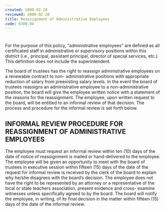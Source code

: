 ```yaml
---
created: 2000-02-28
reviewed: 2000-02-28
title: Reassignment of Administrative Employees
code: 0300.04
---
```


#  

For the purpose of this policy, “administrative employees” are defined as all certificated staff in administrative or supervisory positions within this district (i.e., principal, assistant principal, director of special services, etc.). This definition does not include the superintendent.

The board of trustees has the right to reassign administrative employees on a renewable contract to non- administrative positions with appropriate reduction of salary from preexisting salary levels. In the event the board of trustees reassigns an administrative employee to a non-administrative position, the board will give the employee written notice with a statement of the reasons for the reassignment. The employee, upon written request to the board, will be entitled to an informal review of that decision. The process and procedure for the informal review is set forth below.

## INFORMAL REVIEW PROCEDURE FOR REASSIGNMENT OF ADMINISTRATIVE EMPLOYEES

The employee must request an informal review within ten (10) days of the date of notice of reassignment is mailed or hand-delivered to the employee. The employee will be given an opportunity to meet with the board of trustees in executive session within fifteen (15) days of the date of the request for informal review is received by the clerk of the board to explain why he/she disagrees with the board’s decision. The employee does not have the right to be represented by an attorney or a representative of the local or state teachers association, present evidence and cross- examine witnesses unless specifically agreed to by the board. The board will notify the employee, in writing, of its final decision in the matter within fifteen (15) days of the date of the informal review.
